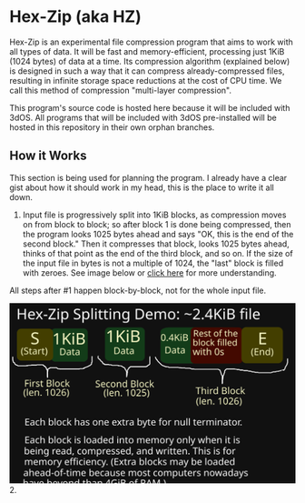 # Hex-Zip (aka HZ)
Hex-Zip is an experimental file compression program that aims to work with all types of data. It will be fast and memory-efficient, processing just 1KiB (1024 bytes) of data at a time. Its compression algorithm (explained below) is designed in such a way that it can compress already-compressed files, resulting in infinite storage space reductions at the cost of CPU time. We call this method of compression "multi-layer compression".

This program's source code is hosted here because it will be included with 3dOS. All programs that will be included with 3dOS pre-installed will be hosted in this repository in their own orphan branches.
## How it Works
This section is being used for planning the program. I already have a clear gist about how it should work in my head, this is the place to write it all down. 
1. Input file is progressively split into 1KiB blocks, as compression moves on from block to block; so after block 1 is done being compressed, then the program looks 1025 bytes ahead and says "OK, this is the end of the second block." Then it compresses that block, looks 1025 bytes ahead, thinks of that point as the end of the third block, and so on. If the size of the input file in bytes is not a multiple of 1024, the "last" block is filled with zeroes. See image below or [click here](./assets/readme/hzdms1.svg) for more understanding.  

All steps after #1 happen block-by-block, not for the whole input file.

<img src="./assets/readme/hzdms1.svg">
2.